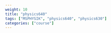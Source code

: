 ```yaml
---
weight: 10
title: "physics640"
tags: ["MSPHYSIK", "physics640", "physics630"]
categories: ["course"]
---
```

